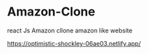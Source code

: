 # Amazon-Clone
react Js Amazon cllone
amazon like website

https://optimistic-shockley-06ae03.netlify.app/
